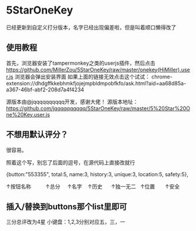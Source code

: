# 5StarOneKey
已经更新到自定义打分版本，名字已经出现偏差啦，但是叫着顺口懒得改了

使用教程
-------------
首先，浏览器安装了tampermonkey之类的userjs插件，然后点击
https://github.com/MillerZou/5StarOneKey/raw/master/onekey(HiMiller).user.js
浏览器会弹出安装界面
如果上面的链接无效点击这个试试：
chrome-extension://dhdgffkkebhmkfjojejmpbldmpobfkfo/ask.html?aid=aa68d85a-a367-46bf-abf2-208d7a4f4234

源版本由@jqqqqqqqqqq开发，感谢大佬！
源版本地址：https://github.com/jqqqqqqqqqq/5StarOneKey/raw/master/5%20Star%20One%20Key.user.js

不想用默认评分？
-------------
很容易。

照着这个写，别忘了后面的逗号，在源代码上直接改就行

{button:"553355", total:5, name:3, history:3, unique:3, location:5, safety:5},

↑按钮名称          ↑总分     ↑名字    ↑历史      ↑独一无二   ↑位置       ↑安全

插入/替换到buttons那个list里即可
------------------------------------------------------------------------------------

三分总评改为4星
小键盘：1,2,3分别对应五，三，一 

